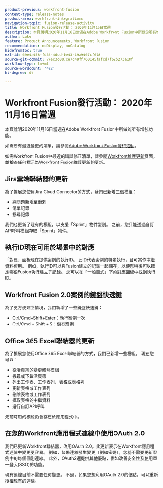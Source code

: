 ```yaml
---
product-previous: workfront-fusion
content-type: release-notes
product-area: workfront-integrations
navigation-topic: fusion-release-activity
title: Workfront Fusion發行活動： 2020年11月16日當週
description: 本頁說明2020年11月16日當週在Adobe Workfront Fusion中所做的所有增強功能。
author: Luke
feature: Product Announcements, Workfront Fusion
recommendations: noDisplay, noCatalog
hidefromtoc: true
exl-id: 69e4a458-fd32-4dcd-be43-19a9467cf678
source-git-commit: 77ec3c007ce7c49ff760145fafcd7f62b273a18f
workflow-type: tm+mt
source-wordcount: '422'
ht-degree: 0%

---
```


# Workfront Fusion發行活動： 2020年11月16日當週

本頁說明2020年11月16日當週在Adobe Workfront Fusion中所做的所有增強功能。

如需所有最近變更的清單，請參閱[Adobe Workfront Fusion發行活動](/help/workfront-fusion/fusion-product-releases/fusion-release-activity.md)。

如需Workfront Fusion中最近的錯誤修正清單，請參閱[Workfront維護更新](https://experienceleague.adobe.com/docs/workfront-known-issues/releases/current-updates.html?lang=zh-Hant)頁面，並檢查任何標示為Workfront Fusion維護更新的更新。

## Jira雲端聯結器的更新

為了擴展您使用Jira Cloud Connector的方式，我們已新增三個模組：

* 將問題新增至衝刺
* 清單記錄
* 搜尋記錄

我們也更新了現有的模組，以支援「Sprint」物件型別。 之前，您只能透過自訂API呼叫模組存取「Sprint」物件。

## 執行ID現在可用於場景中的對應

「對應」面板現在提供案例的執行ID。 此ID代表案例的特定執行，且可當作中繼資料使用。 例如，執行ID可以與Fusion建立的記錄一起儲存，以便您稍後可以確定哪個Fusion執行建立了記錄。 您可以在「一般函式」下的對應面板中找到執行ID。

## Workfront Fusion 2.0案例的鍵盤快速鍵

為了更方便建立情境，我們新增了一些鍵盤快速鍵：

* Ctrl/Cmd+Shift+Enter：執行案例一次
* Ctrl/Cmd + Shift + S：儲存案例

## Office 365 Excel聯結器的更新

為了擴展您使用Office 365 Excel聯結器的方式，我們已新增一些模組。 現在您可以：

* 從活頁簿的變更觸發模組
* 搜尋或下載活頁簿
* 列出工作表、工作表列、表格或表格列
* 更新表格或工作表列
* 刪除表格或工作表列
* 擷取表格的中繼資料
* 進行自訂API呼叫

先前可用的模組仍會存在於應用程式中。


## 在您的Workfront應用程式連線中使用OAuth 2.0

我們已更新Workfront聯結器，改用OAuth 2.0。此更新表示在Workfront應用程式連線中變更更容易。 例如，如果連線發生變更（例如密碼），您就不需要更新案例中的每個個別連線。 此外，OAuth2還提供其他優點，例如改善安全性及使用單一登入(SSO)的功能。

現有連線目前不需要任何變更。 不過，如果您想利用OAuth 2.0的優點，可以重新授權現有的連線。
